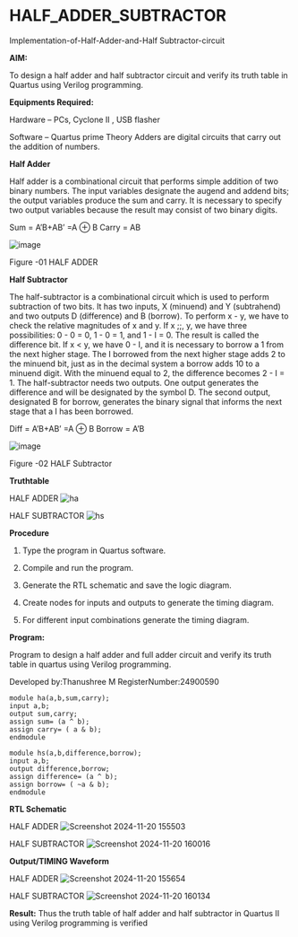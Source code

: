 # HALF_ADDER_SUBTRACTOR

Implementation-of-Half-Adder-and-Half Subtractor-circuit

**AIM:**

To design a half adder and half subtractor circuit and verify its truth table in Quartus using Verilog programming.

**Equipments Required:**

Hardware – PCs, Cyclone II , USB flasher 

Software – Quartus prime Theory Adders are digital circuits that carry out the addition of numbers.

**Half Adder**

Half adder is a combinational circuit that performs simple addition of two binary numbers. The input variables designate the augend and addend bits; the output variables produce the sum and carry. It is necessary to specify two output variables because the result may consist of two binary digits.

Sum = A’B+AB’ =A ⊕ B Carry = AB

![image](https://github.com/naavaneetha/HALF_ADDER_SUBTRACTOR/assets/154305477/bd4a0b2c-cdbc-4184-ab08-81578f121e1f)

Figure -01 HALF ADDER

**Half Subtractor**

The half-subtractor is a combinational circuit which is used to perform subtraction of two bits. It has two inputs, X (minuend) and Y (subtrahend) and two outputs D (difference) and B (borrow). To perform x - y, we have to check the relative magnitudes of x and y. If x ;;, y, we have three possibilities: 0 - 0 = 0, 1 - 0 = 1, and 1 - I = 0. The result is called the difference bit. If x < y, we have 0 - I, and it is necessary to borrow a 1 from the next higher stage. The I borrowed from the next higher stage adds 2 to the minuend bit, just as in the decimal system a borrow adds 10 to a minuend digit. With the minuend equal to 2, the difference becomes 2 - I = 1. The half-subtractor needs two outputs. One output generates the difference and will be designated by the symbol D. The second output, designated B for borrow, generates the binary signal that informs the next stage that a I has been borrowed. 

Diff = A’B+AB’ =A ⊕ B
Borrow = A’B

 ![image](https://github.com/naavaneetha/HALF_ADDER_SUBTRACTOR/assets/154305477/d76b099c-513f-4e7c-843a-e2fd028a531a)

Figure -02 HALF Subtractor

**Truthtable**

HALF ADDER
![ha](https://github.com/user-attachments/assets/6917253e-4b99-4d73-99d4-ca83a8835326)



HALF SUBTRACTOR
![hs](https://github.com/user-attachments/assets/db04186a-6e78-4da3-bbf2-98ef7c5896e6)


**Procedure**

1.	Type the program in Quartus software.

2.	Compile and run the program.

3.	Generate the RTL schematic and save the logic diagram.

4.	Create nodes for inputs and outputs to generate the timing diagram.

5.	For different input combinations generate the timing diagram.


**Program:**

Program to design a half adder and full adder circuit and verify its truth table in quartus using Verilog programming.

Developed by:Thanushree M RegisterNumber:24900590
```
module ha(a,b,sum,carry);
input a,b;
output sum,carry;
assign sum= (a ^ b);
assign carry= ( a & b);
endmodule

module hs(a,b,difference,borrow);
input a,b;
output difference,borrow;
assign difference= (a ^ b);
assign borrow= ( ~a & b);
endmodule
```

**RTL Schematic**

HALF ADDER
![Screenshot 2024-11-20 155503](https://github.com/user-attachments/assets/5cfd481f-8664-49de-aecf-4cc69f1ca977)

HALF SUBTRACTOR
![Screenshot 2024-11-20 160016](https://github.com/user-attachments/assets/b8ce1e3f-106a-46b1-b182-cc30227a4b46)

**Output/TIMING Waveform**

HALF ADDER
![Screenshot 2024-11-20 155654](https://github.com/user-attachments/assets/4f0a4ecc-62d8-4c2b-8e90-b291698d5940)

HALF SUBTRACTOR
![Screenshot 2024-11-20 160134](https://github.com/user-attachments/assets/76da6dd6-e373-4956-b355-0659a42b3597)

**Result:**
Thus the truth table of half adder and half subtractor in Quartus II using Verilog
programming is verified
